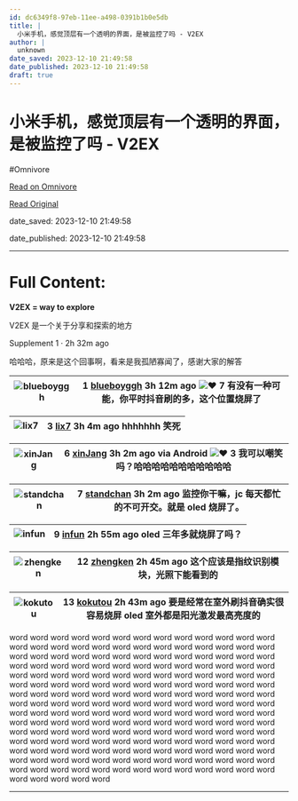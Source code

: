 ```yaml
---
id: dc6349f8-97eb-11ee-a498-0391b1b0e5db
title: |
  小米手机，感觉顶层有一个透明的界面，是被监控了吗 - V2EX
author: |
  unknown
date_saved: 2023-12-10 21:49:58
date_published: 2023-12-10 21:49:58
draft: true
---
```


# 小米手机，感觉顶层有一个透明的界面，是被监控了吗 - V2EX
#Omnivore

[Read on Omnivore](https://omnivore.app/me/v-2-ex-18c577ecb20)

[Read Original](https://www.v2ex.com/t/999297)

date_saved: 2023-12-10 21:49:58

date_published: 2023-12-10 21:49:58

--- 

# Full Content: 

**V2EX = way to explore**

V2EX 是一个关于分享和探索的地方 

Supplement 1 · 2h 32m ago

哈哈哈，原来是这个回事啊，看来是我孤陋寡闻了，感谢大家的解答

| ![blueboyggh](https://proxy-prod.omnivore-image-cache.app/0x0,sCnq83UeysdZKT3_pMQh67XLiSNAJpWYznKC08dIzbG8/https://cdn.v2ex.com/avatar/fe33/695f/91206_normal.png?m=1699026911) | 1 **[blueboyggh](https://www.v2ex.com/member/blueboyggh)** 3h 12m ago ![❤️](https://proxy-prod.omnivore-image-cache.app/14x0,saoR_MvJ3uJ2jLgEyiT6R-483tterapDmryp9rdXOHYc/https://www.v2ex.com/static/img/heart_neue_red.png?v=16ec2dd0a880be6edda1e4a2e35754b3) 7 有没有一种可能，你平时抖音刷的多，这个位置烧屏了 |
| ------------------------------------------------------------------------------------------------------------------------------------------------------------------------------- | ------------------------------------------------------------------------------------------------------------------------------------------------------------------------------------------------------------------------------------------------------------------------------------------- |

| ![lix7](https://proxy-prod.omnivore-image-cache.app/0x0,sH4QrO9Iwr-tiBLnWBje0r-yQowQklLX_jwPkZciEuIg/https://cdn.v2ex.com/avatar/2066/7749/459033_normal.png?m=1577270448) | 3 **[lix7](https://www.v2ex.com/member/lix7)** 3h 4m ago hhhhhhh 笑死 |
| -------------------------------------------------------------------------------------------------------------------------------------------------------------------------- | ------------------------------------------------------------------- |

| ![xinJang](https://proxy-prod.omnivore-image-cache.app/0x0,spZNZpeHvpERWBAlaPY8ausV9qm3YbyQAJpRqmYOLPTA/https://cdn.v2ex.com/gravatar/976f27272c7280c43c9306887577a796?s=48&d=retro) | 6 **[xinJang](https://www.v2ex.com/member/xinJang)** 3h 2m ago via Android ![❤️](https://proxy-prod.omnivore-image-cache.app/14x0,saoR_MvJ3uJ2jLgEyiT6R-483tterapDmryp9rdXOHYc/https://www.v2ex.com/static/img/heart_neue_red.png?v=16ec2dd0a880be6edda1e4a2e35754b3) 3 我可以嘲笑吗？哈哈哈哈哈哈哈哈哈哈哈 |
| ------------------------------------------------------------------------------------------------------------------------------------------------------------------------------------ | ------------------------------------------------------------------------------------------------------------------------------------------------------------------------------------------------------------------------------------------------------------------------------------------ |

| ![standchan](https://proxy-prod.omnivore-image-cache.app/0x0,sfMNIBgV2Z_XwiCy6Z5xcHzNCw73klik-Om8Aesmj3pM/https://cdn.v2ex.com/gravatar/1ff08c00ddbf58dad7090d8804a05b33?s=48&d=retro) | 7 **[standchan](https://www.v2ex.com/member/standchan)** 3h 2m ago 监控你干嘛，jc 每天都忙的不可开交。就是 oled 烧屏了。 |
| -------------------------------------------------------------------------------------------------------------------------------------------------------------------------------------- | -------------------------------------------------------------------------------------------------- |

| ![infun](https://proxy-prod.omnivore-image-cache.app/0x0,sniRhXgO7wQ7V_vmQIBQp0_LXmipn4c9Y25YSjqRBil0/https://cdn.v2ex.com/avatar/d3a1/ff18/92937_normal.png?m=1686062249) | 9 **[infun](https://www.v2ex.com/member/infun)** 2h 55m ago oled 三年多就烧屏了吗？ |
| -------------------------------------------------------------------------------------------------------------------------------------------------------------------------- | -------------------------------------------------------------------------- |

| ![zhengken](https://proxy-prod.omnivore-image-cache.app/0x0,seabRLnN0Jj_3PqvsLygj_Bs4I3sJPUN0eP71v8iAESE/https://cdn.v2ex.com/avatar/0ce2/a123/213774_normal.png?m=1660984857) | 12 **[zhengken](https://www.v2ex.com/member/zhengken)** 2h 45m ago 这个应该是指纹识别模块，光照下能看到的 |
| ------------------------------------------------------------------------------------------------------------------------------------------------------------------------------ | -------------------------------------------------------------------------------------- |

| ![kokutou](https://proxy-prod.omnivore-image-cache.app/0x0,saxtxxV3K9ohU00g1ZoF2QHE6FCPAQL4l63PfsxkW0JU/https://cdn.v2ex.com/avatar/171b/5976/95780_normal.png?m=1684391405) | 13 **[kokutou](https://www.v2ex.com/member/kokutou)** 2h 43m ago 要是经常在室外刷抖音确实很容易烧屏 oled 室外都是阳光激发最高亮度的 |
| ---------------------------------------------------------------------------------------------------------------------------------------------------------------------------- | ----------------------------------------------------------------------------------------------------- |

word word word word word word word word word word word word word word word word word word word word word word word word word word word word word word word word word word word word word word word word word word word word word word word word word word word word word word word word word word word word word word word word word word word word word word word word word word word word word word word word word word word word word word word word word word word word word word word word word word word word word word word word word word word word word word word word word word word word word word word word word word word word word word word word word word word word word word word word word word word word word word word word word word word word word word word word word word word word word word word word word word word word word word word word word word word word word word word word word word word word word word word word word word word word word word word word word word word word word word word word

---

